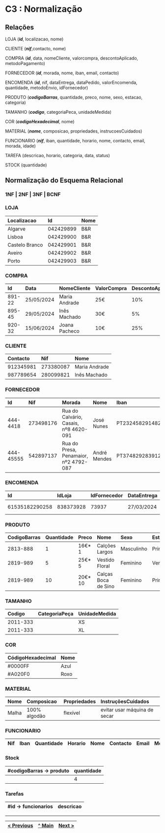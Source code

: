 # C3 : Normalização

## **Relações**

LOJA (_**id**_, localizacao, nome)

CLIENTE (_**nif**_,contacto, nome)

COMPRA (_**id**_, data, nomeCliente, valorcompra, descontoAplicado, metodoPagamento)

FORNECEDOR (_**id**_, morada, nome, iban, email, contacto)

ENCOMENDA (_**id**_, nif, dataEntrega, dataPedido, valorEncomenda, quantidade, metodoEnvio, idFornecedor)

PRODUTO (_**codigoBarras**_, quantidade, preco, nome, sexo, estacao, categoria)

TAMANHO (_**codigo**_, categoriaPeca, unidadeMedida)

COR (_**codigoHexadecimal**_, nome)

MATERIAL (_**nome**_, composicao, propriedades, instrucoesCuidados)

FUNCIONARIO (_**nif**_, iban, quantidade, horario, nome, contacto, email, morada, idade)

TAREFA (descricao, horario, categoria, data, status)

STOCK (quantidade)


## **Normalização do Esquema Relacional**

### **1NF | 2NF | 3NF | BCNF**

### LOJA
| Localizacao      |  Id        | Nome |
| :--------------- | :--------- | :----|
| Algarve          | 042429899  | B&R  |
| Lisboa           | 042429900  | B&R  |
| Castelo Branco   | 042429901  | B&R  |
| Aveiro           | 042429902  | B&R  |
| Porto            | 042429903  | B&R  |

### COMPRA
| Id       | Data       |  NomeCliente    |  ValorCompra  |   DescontoAplicado  |   MetodoPagamento   |
| :------- | :--------- | :-------------- | :------------ | :------------------ | :------------------ |
| 891-22   | 25/05/2024 |  Maria Andrade  |   25€         |    10%              |   mbway             |
| 895-45   | 29/05/2024 |  Inês Machado   |   30€         |    5%               |   cartão de Crédito |
| 920-32   | 15/06/2024 |  Joana Pacheco  |   10€         |    25%              |   dinheiro          |

### CLIENTE
| Contacto    | Nif           |  Nome
| :---------- | :------------ | :------------- |
| 912345981   | 273380087     |  Maria Andrade |
| 987789654   | 280099821     |  Inês Machado  |

### FORNECEDOR
| Id           | Nif          |   Morada                                  |   Nome         |     Iban                  |   Email                |  Contacto  |
| :----------- | :----------- | :---------------------------------------- | :------------- | :------------------------ | :--------------------- | :--------- |
| 444-4418     | 273498176    |   Rua do Calvário, Casais, nº8 4620-091   |   José Nunes   | PT23245829148218459012348 | jose.nunes@gmail.com   |  914229916 |
| 444-45555    | 542897137    |   Rua do Presa, Penamaior, nº2 4792-087   |   André Mendes | PT37482928391284783883222 | andre.mendes@gmail.com |  934278967 |

### ENCOMENDA
| Id            |   IdLoja   | IdFornecedor |  DataEntrega  |  DataPedido    |  ValorEncomenda   |  Quantidade  |  MetodoEnvio   |
| :------------ | :--------- | :----------- | :------------ | :------------- | :---------------- | :----------- | :------------- |
|61535182290258 | 838373928  |    73937     | 27/03/2024    | 15/02/2024     | 200€              |  30          | Correio Normal |

### PRODUTO
| CodigoBarras |  Quantidade |   Preco   |        Nome          |   Sexo      |   Estacao   |
| :----------- | :---------- | :-------- | :------------------- | :---------- | :---------- |
| 2813-888     |    1        | 16€* 1    | Calções Largos       |  Masculinho |  Primavera  |
| 2819-989     |    5        | 25€* 5    | Vestido Floral       |  Feminino   |  Verão      |
| 2819-989     |    10       | 20€* 10   | Calças Boca de Sino  |  Feminino   |  Primavera  |

### TAMANHO
| Codigo    |  CategoriaPeça     |   UnidadeMedida |
| :-------- | :----------------- | :-------------- |
| 2011-333  |                    | XS              |
| 2011-333  |                    | XL              |

### COR
| CódigoHexadecimal  | Nome    |
| :----------------- | :------ |
| #0000FF            | Azul    |
| #A020F0            | Roxo    |

### MATERIAL
| Nome | Composicao   | Propriedades | InstruçõesCuidados           |
| :--- | :----------- | :----------- | :--------------------------- |
|Malha | 100% algodão | flexível     | evitar usar máquina de secar |

### FUNCIONARIO
| Nif          | Iban          | Quantidade|  Horario    | Nome   | Contacto  | Email   | Morada      | Idade |  Id  |
| :----------- | :------------ | :-------- | :---------- | :----- | :-------- | :------ | :---------- | :---- | :------- |

### Stock       
| #codigoBarras -> produto  | quantidade |
| :------------------------ | :--------- |
|                           | 4          |

### Tarefas
|#id -> funcionarios | descricao |
| :----------------- | :-------- |











---
[< Previous](rebd02.md) | [^ Main](/../../) | [Next >](rebd04.md)
:--- | :---: | ---: 
